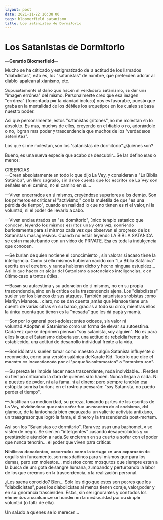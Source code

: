 ```yaml
---
layout: post
date: 2021-11-22 16:38:00
tags: bloomerfield satanismo
title: Los satanistas de Dormitorio
---
```


# Los Satanistas de Dormitorio

—**Gerardo Bloomerfield**—

Mucho se ha criticado y estigmatizado de la actitud de los llamados "diabolistas", esto es, los "satanistas" de nombre, que pretenden adorar al diablo, apalean al xianismo, etc.

Supuestamente el daño que hacen al verdadero satanismo, es dar una "imagen errónea" del mismo. Personalmente creo que esa imagen "errónea" (fomentada por la xiandad incluso) nos es favorable, puesto que graba en la mentalidad de los débiles los arquetipos en los cuales se basa nuestro poder.

Asi que personalmente, estos "satanistas gritones", no me molestan en lo absoluto. Es mas, muchos de ellos, creyendo en el diablo o no, adorándole o no, logran mas poder y trascendencia que muchos de los "verdaderos satanistas".

Los que si me molestan, son los "satanistas de dormitorio".¿Quiénes son?

Bueno, es una nueva especie que acabo de descubrir...Se las defino mas o menos:

CREENCIAS  
—Creen absolutamente en todo lo que dijo La Vey, y consideran a "La Biblia Satánica", un libro sagrado, sin darse cuenta que los escritos de La Vey son señales en el camino, no el camino en sí....

—Viven encerrados en si mismos, creyéndose superiores a los demás. Son los primeros en criticar el "activismo," con la muletilla de que "es una pérdida de tiempo", cuando en realidad lo que no tienen es ni el valor, ni la voluntad, ni el poder de llevarlo a cabo.

—Viven enclaustrados en "su dormitorio", único templo satanico que conocen, leyendo los mismos escritos una y otra vez, sonriendo burlonamente para si mismos cada vez que observan el progreso de los Satanistas mas agresivos. Cuando no están leyendo LA BIBLIA SATANICA se estan masturbando con un video de PRIVATE. Esa es toda la indulgencia que conocen.

—Se burlan de quien no tiene el conocimiento , sin valorar si acaso tiene la inteligencia. Como si ello mismos hubieran nacido con "La Biblia Satánica" escrita en el cerebro, y nunca hubieran dicho y hecho ninguna estupidez... Asi lo que hacen es alejar del Satanismo a potenciales inteligencias, o en último caso a tontos útiles.

—Basan su autoestima y su adoración de si mismos, no en su propia trascendencia, sino en la crítica de la trascendencia ajena. Los "diabolistas" suelen ser los blancos de sus ataques. También satanistas snobistas como Marilyn Manson... claro, no se dan cuenta jamás que Manson tiene una cuenta de varias cifras en su banco, gracias a todo su circo, mientras ellos la única cuenta que tienen es la "mesada" que les dá papá y mamá.

—Son por lo general post-adolescentes ociosos, sin valor ni voluntad.Adoptan el Satanismo como un forma de elevar su autoestima. Cada vez que se deprimen piensan "soy satanista, soy alguien". No es para ellos lo que el Satanismo debería ser, una actitud de rebeldía frente a lo establecido, una actitud de desarrollo individual frente a la vida.

—Son idólatras: suelen tomar como maestro a algún Satanista influyente o reconocido, como una versión satánica de Karate Kid. Todo lo que dice el maestro es incuestionado por el "pequeño saltamontes" o "satanista san".

—Su pereza les impide hacer nada trascendente, nada inolvidable... Pierden su tiempo criticando la obra de quienes si lo hacen. Nunca llegan a nada. Ni a puestos de poder, ni a la fama, ni al dinero: pero siempre tendrán esa estúpida sonrisa burlona en el rostro y pensarán: "soy Satanista, no puedo perder el tiempo".

—Justifican su mediocridad, su pereza, tomando partes de los escritos de La Vey, olvidándose que este señor fue un maestro de el snobismo, del glamour, de la fantochada bien encauzada, un valiente activista antixiano, un transgresor que logró la fama, el dinero y la trascendencia post-mortem.

Asi son los "Satanistas de dormitorio". Rara vez usan una baphomet, o se visten de negro. Se sienten "inteligentes" pasando desapercibidos y no prestándole atención a nada.Se encierran en su cuarto a soñar con el poder que nunca tendrán... el poder que viven para criticar.

Nihilistas decadentes, encerrados como la tortuga en una caparazón de orgullo sin fundamento, son mas dañinos para si mismos que para los demas, pero son molestos... molestos como mosquitos que siempre estan a la busca de una gota de sangre humana, zumbando y perturbando la labor de los que creemos en la trascendencia, y la realización personal.

¿Les suena conocido? Bien... Sólo les digo que estos son peores que los "diabolicistas", pues los diabolicistas al menos tienen coraje, valor,poder y en su ignorancia trascienden. Estos, sin ser ignorantes y con todos los elementos a su alcance se hunden en la mediocridad por su simple voluntad (o falta de ella).

Un saludo a quienes se lo merecen...